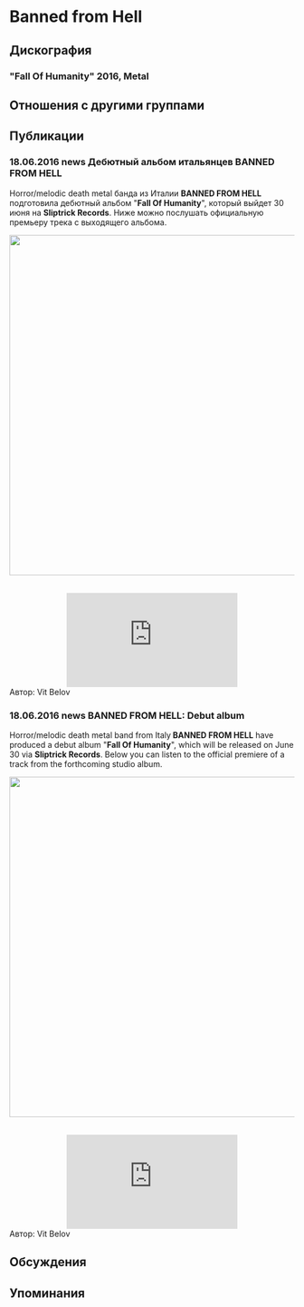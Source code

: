 # Banned from Hell



## Дискография

### "Fall Of Humanity" 2016, Metal




## Отношения с другими группами


## Публикации

### 18.06.2016 news Дебютный альбом итальянцев BANNED FROM HELL

<p>Horror/melodic death metal банда из Италии <strong>BANNED FROM HELL</strong> подготовила дебютный альбом "<strong>Fall Of Humanity</strong>", который выйдет 30 июня на <strong>Sliptrick Records</strong>. Ниже можно послушать официальную премьеру трека с выходящего альбома.</p><p><center><img width="600" height="600" src="/images/news_rus/2016.06/29398.jpg" border="0">&nbsp;<p></p><p><center><iframe width="60%" height="166" src="https://w.soundcloud.com/player/?url=https%3A//api.soundcloud.com/tracks/269344616%3Fsecret_token%3Ds-prHvy&color=ff5500&auto_play=false&hide_related=false&show_comments=true&show_user=true&show_reposts=false" frameborder="no" scrolling="no"></iframe></center></center>
Автор: Vit Belov

### 18.06.2016 news BANNED FROM HELL: Debut album

<p>Horror/melodic death metal band from Italy<strong> BANNED FROM HELL</strong> have produced a debut album "<strong>Fall Of Humanity</strong>", which will be released on June 30 via <strong>Sliptrick Records</strong>. Below you can listen to the official premiere of a track from the forthcoming studio album.</p><p><center><img width="600" height="600" src="/images/news_rus/2016.06/29398.jpg" border="0">&nbsp;<p></p><p><center><iframe width="60%" height="166" src="https://w.soundcloud.com/player/?url=https%3A//api.soundcloud.com/tracks/269344616%3Fsecret_token%3Ds-prHvy&color=ff5500&auto_play=false&hide_related=false&show_comments=true&show_user=true&show_reposts=false" frameborder="no" scrolling="no"></iframe></center></center>
Автор: Vit Belov


## Обсуждения


## Упоминания

